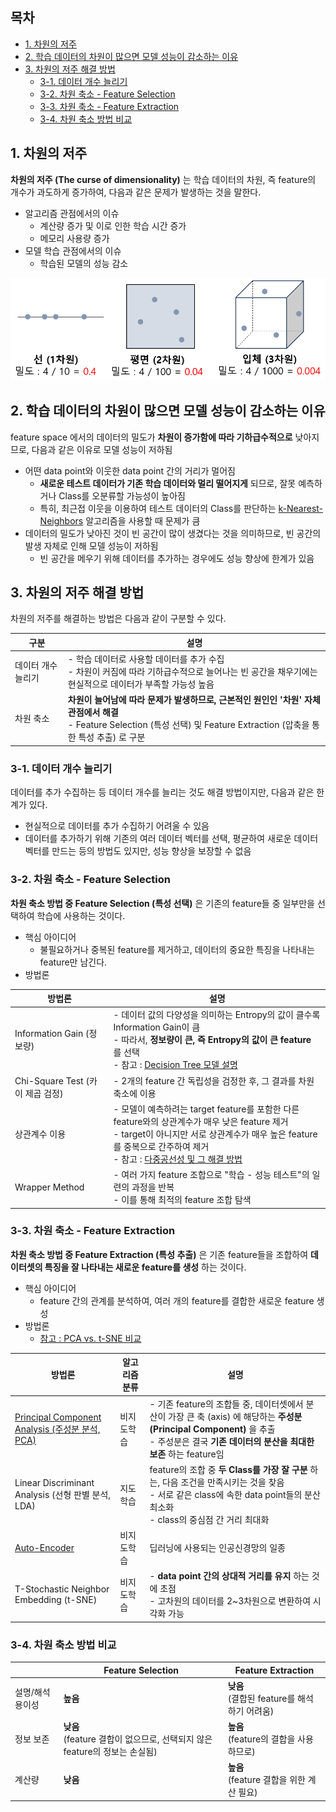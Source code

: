 ## 목차
* [1. 차원의 저주](#1-차원의-저주)
* [2. 학습 데이터의 차원이 많으면 모델 성능이 감소하는 이유](#2-학습-데이터의-차원이-많으면-모델-성능이-감소하는-이유)
* [3. 차원의 저주 해결 방법](#3-차원의-저주-해결-방법)
  * [3-1. 데이터 개수 늘리기](#3-1-데이터-개수-늘리기)
  * [3-2. 차원 축소 - Feature Selection](#3-2-차원-축소---feature-selection)
  * [3-3. 차원 축소 - Feature Extraction](#3-3-차원-축소---feature-extraction)
  * [3-4. 차원 축소 방법 비교](#3-4-차원-축소-방법-비교)

## 1. 차원의 저주
**차원의 저주 (The curse of dimensionality)** 는 학습 데이터의 차원, 즉 feature의 개수가 과도하게 증가하여, 다음과 같은 문제가 발생하는 것을 말한다.
* 알고리즘 관점에서의 이슈
  * 계산량 증가 및 이로 인한 학습 시간 증가
  * 메모리 사용량 증가
* 모델 학습 관점에서의 이슈
  * 학습된 모델의 성능 감소

![image](images/차원의_저주_1.PNG)

## 2. 학습 데이터의 차원이 많으면 모델 성능이 감소하는 이유
feature space 에서의 데이터의 밀도가 **차원이 증가함에 따라 기하급수적으로** 낮아지므로, 다음과 같은 이유로 모델 성능이 저하됨
* 어떤 data point와 이웃한 data point 간의 거리가 멀어짐
  * **새로운 테스트 데이터가 기존 학습 데이터와 멀리 떨어지게** 되므로, 잘못 예측하거나 Class를 오분류할 가능성이 높아짐 
  * 특히, 최근접 이웃을 이용하여 테스트 데이터의 Class를 판단하는 [k-Nearest-Neighbors](../Machine%20Learning%20Models/머신러닝_모델_KNN.md) 알고리즘을 사용할 때 문제가 큼
* 데이터의 밀도가 낮아진 것이 빈 공간이 많이 생겼다는 것을 의미하므로, 빈 공간의 발생 자체로 인해 모델 성능이 저하됨 
  * 빈 공간을 메우기 위해 데이터를 추가하는 경우에도 성능 향상에 한계가 있음

## 3. 차원의 저주 해결 방법
차원의 저주를 해결하는 방법은 다음과 같이 구분할 수 있다.

| 구분         | 설명                                                                                                                          |
|------------|-----------------------------------------------------------------------------------------------------------------------------|
| 데이터 개수 늘리기 | - 학습 데이터로 사용할 데이터를 추가 수집<br>- 차원이 커짐에 따라 기하급수적으로 늘어나는 빈 공간을 채우기에는 현실적으로 데이터가 부족할 가능성 높음                                     |
| 차원 축소      | **차원이 늘어남에 따라 문제가 발생하므로, 근본적인 원인인 '차원' 자체 관점에서 해결**<br>- Feature Selection (특성 선택) 및 Feature Extraction (압축을 통한 특성 추출) 로 구분 |

### 3-1. 데이터 개수 늘리기
데이터를 추가 수집하는 등 데이터 개수를 늘리는 것도 해결 방법이지만, 다음과 같은 한계가 있다.
* 현실적으로 데이터를 추가 수집하기 어려울 수 있음
* 데이터를 추가하기 위해 기존의 여러 데이터 벡터를 선택, 평균하여 새로운 데이터 벡터를 만드는 등의 방법도 있지만, 성능 향상을 보장할 수 없음

### 3-2. 차원 축소 - Feature Selection
**차원 축소 방법 중 Feature Selection (특성 선택)** 은 기존의 feature들 중 일부만을 선택하여 학습에 사용하는 것이다.
* 핵심 아이디어
  * 불필요하거나 중복된 feature를 제거하고, 데이터의 중요한 특징을 나타내는 feature만 남긴다.
* 방법론

| 방법론                        | 설명                                                                                                                                                                                                 |
|----------------------------|----------------------------------------------------------------------------------------------------------------------------------------------------------------------------------------------------|
| Information Gain (정보량)     | - 데이터 값의 다양성을 의미하는 Entropy의 값이 클수록 Information Gain이 큼<br>- 따라서, **정보량이 큰, 즉 Entropy의 값이 큰 feature** 를 선택<br>- 참고 : [Decision Tree 모델 설명](../Machine%20Learning%20Models/머신러닝_모델_Decision_Tree.md) |                                                                                                       |
| Chi-Square Test (카이 제곱 검정) | - 2개의 feature 간 독립성을 검정한 후, 그 결과를 차원 축소에 이용                                                                                                                                                        |
| 상관계수 이용                    | - 모델이 예측하려는 target feature를 포함한 다른 feature와의 상관계수가 매우 낮은 feature 제거<br>- target이 아니지만 서로 상관계수가 매우 높은 feature를 중복으로 간주하여 제거<br>- 참고 : [다중공선성 및 그 해결 방법](데이터_사이언스_기초_다중공선성_VIF.md)                   |
| Wrapper Method             | - 여러 가지 feature 조합으로 "학습 - 성능 테스트"의 일련의 과정을 반복<br>- 이를 통해 최적의 feature 조합 탐색                                                                                                                        |

### 3-3. 차원 축소 - Feature Extraction
**차원 축소 방법 중 Feature Extraction (특성 추출)** 은 기존 feature들을 조합하여 **데이터셋의 특징을 잘 나타내는 새로운 feature를 생성** 하는 것이다.
* 핵심 아이디어
  * feature 간의 관계를 분석하여, 여러 개의 feature를 결합한 새로운 feature 생성
* 방법론
  * [참고 : PCA vs. t-SNE 비교](데이터_사이언스_기초_PCA_vs_tSNE.md)

| 방법론                                                                                         | 알고리즘 분류 | 설명                                                                                                                                      |
|---------------------------------------------------------------------------------------------|---------|-----------------------------------------------------------------------------------------------------------------------------------------|
| [Principal Component Analysis (주성분 분석, PCA)](../Machine%20Learning%20Models/머신러닝_모델_PCA.md) | 비지도학습   | - 기존 feature의 조합들 중, 데이터셋에서 분산이 가장 큰 축 (axis) 에 해당하는 **주성분 (Principal Component)** 을 추출<br>- 주성분은 결국 **기존 데이터의 분산을 최대한 보존** 하는 feature임 |
| Linear Discriminant Analysis (선형 판별 분석, LDA)                                                | 지도학습    | feature의 조합 중 **두 Class를 가장 잘 구분** 하는, 다음 조건을 만족시키는 것을 찾음<br>- 서로 같은 class에 속한 data point들의 분산 최소화<br>- class의 중심점 간 거리 최대화             |
| [Auto-Encoder](../../Generative%20AI/Basics_Auto%20Encoder.md)                              | 비지도학습   | 딥러닝에 사용되는 인공신경망의 일종                                                                                                                     |
| T-Stochastic Neighbor Embedding (t-SNE)                                                     | 비지도학습   | - **data point 간의 상대적 거리를 유지** 하는 것에 초점<br>- 고차원의 데이터를 2~3차원으로 변환하여 시각화 가능                                                              |

### 3-4. 차원 축소 방법 비교
|           | Feature Selection                                      | Feature Extraction                |
|-----------|--------------------------------------------------------|-----------------------------------|
| 설명/해석 용이성 | **높음**                                                 | **낮음**<br>(결합된 feature를 해석하기 어려움) |
| 정보 보존     | **낮음**<br>(feature 결합이 없으므로, 선택되지 않은 feature의 정보는 손실됨) | **높음**<br>(feature의 결합을 사용하므로)    |
| 계산량       | **낮음**                                                 | **높음**<br>(feature 결합을 위한 계산 필요)  |
